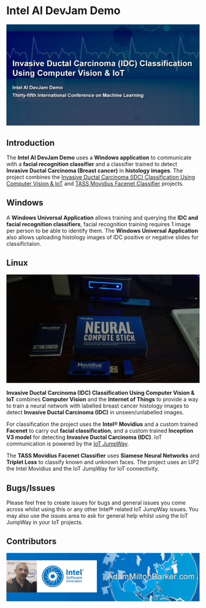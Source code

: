 # Intel AI DevJam Demo

![Intel® Movidius](IDC-Classifier/images/IDC-Classification.jpg)

## Introduction

The **Intel AI DevJam Demo** uses a **Windows application** to communicate with a **facial recognition classifier** and a classifier trained to detect **Invasive Ductal Carcinoma (Breast cancer)** in **histology images**. The project combines the  [Invasive Ductal Carcinoma (IDC) Classification Using Computer Vision & IoT](https://github.com/iotJumpway/IoT-JumpWay-Intel-Examples/tree/master/Intel-Movidius/IDC-Classification "Invasive Ductal Carcinoma (IDC) Classification Using Computer Vision & IoT") and [TASS Movidius Facenet Classifier](https://github.com/iotJumpway/IoT-JumpWay-Intel-Examples/tree/master/Intel-Movidius/TASS/Facenet "TASS Movidius Facenet Classifier") projects.

## Windows

A **Windows Universal Application** allows training and querying the **IDC and facial recognition classifiers**, facial recognition training requires 1 image per person to be able to identify them. The **Windows Universal Application** also allows uploading histology images of IDC positive or negative slides for classifictaion. 

## Linux

![Intel® Movidius](IDC-Classifier/images/Movidius.jpg)

**Invasive Ductal Carcinoma (IDC) Classification Using Computer Vision & IoT** combines **Computer Vision** and the **Internet of Things** to provide a way to train a neural network with labelled breast cancer histology images to detect **Invasive Ductal Carcinoma (IDC)** in unseen/unlabelled images.

For classification the project uses the **Intel® Movidius** and a custom trained **Facenet** to carry out **facial classification**, and a custom trained **Inception V3 model** for detecting **Invasive Ductal Carcinoma (IDC)**. IoT communication is powered by the [IoT JumpWay](https://iot.techbubbletechnologies.com "IoT JumpWay").

The **TASS Movidius Facenet Classifier** uses **Siamese Neural Networks** and **Triplet Loss** to classify known and unknown faces. The project uses an UP2 the Intel Movidius and the IoT JumpWay for IoT connectivity.

## Bugs/Issues

Please feel free to create issues for bugs and general issues you come across whilst using this or any other Intel® related IoT JumpWay issues. You may also use the issues area to ask for general help whilst using the IoT JumpWay in your IoT projects.

## Contributors

[![Adam Milton-Barker, Intel® Software Innovator](../images/Intel-Software-Innovator.jpg)](https://github.com/AdamMiltonBarker)

